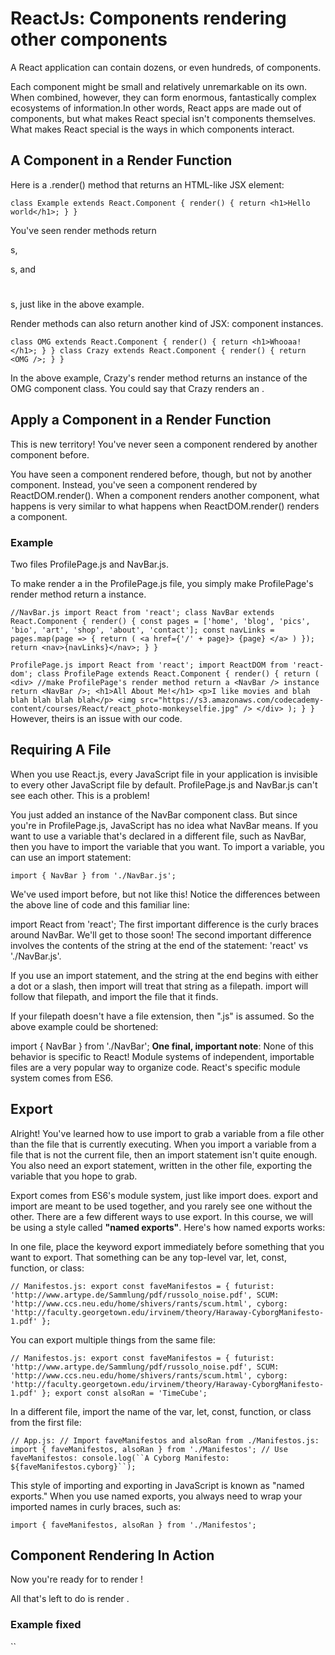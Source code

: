 # ReactJs: Components rendering other components

A React application can contain dozens, or even hundreds, of components.

Each component might be small and relatively unremarkable on its own. When combined, however, they can form enormous, fantastically complex ecosystems of information.In other words, React apps are made out of components, but what makes React special isn't components themselves. What makes React special is the ways in which components interact.


## A Component in a Render Function
Here is a .render() method that returns an HTML-like JSX element:

`class Example extends React.Component {
  render() {
    return <h1>Hello world</h1>;
  }
}`

You've seen render methods return <div></div>s, <p></p>s, and <h1></h1>s, just like in the above example.

Render methods can also return another kind of JSX: component instances.

`class OMG extends React.Component {
  render() {
    return <h1>Whooaa!</h1>;
  }
}
class Crazy extends React.Component {
  render() {
    return <OMG />;
  }
}`

In the above example, Crazy's render method returns an instance of the OMG component class. You could say that Crazy renders an <OMG />.


## Apply a Component in a Render Function
This is new territory! You've never seen a component rendered by another component before.

You have seen a component rendered before, though, but not by another component. Instead, you've seen a component rendered by ReactDOM.render(). When a component renders another component, what happens is very similar to what happens when ReactDOM.render() renders a component.

### Example
Two files ProfilePage.js and NavBar.js.

To make  <ProfilePage /> render a <NavBar /> in the ProfilePage.js file, you simply make ProfilePage's render method return a <NavBar /> instance.

`//NavBar.js
import React from 'react';
class NavBar extends React.Component {
  render() {
    const pages = ['home', 'blog', 'pics', 'bio', 'art', 'shop', 'about', 'contact'];
    const navLinks = pages.map(page => {
      return (
        <a href={'/' + page}>
          {page}
        </a>
      )
    });
    return <nav>{navLinks}</nav>;
  }
}`

`ProfilePage.js
import React from 'react';
import ReactDOM from 'react-dom';
class ProfilePage extends React.Component {
  render() {
    return (
      <div>
      //make ProfilePage's render method return a <NavBar /> instance
      return <NavBar />;
        <h1>All About Me!</h1>
        <p>I like movies and blah blah blah blah blah</p>
        <img src="https://s3.amazonaws.com/codecademy-content/courses/React/react_photo-monkeyselfie.jpg" />
      </div>
    );
  }
}`
However, theirs is an issue with our code.

## Requiring A File
When you use React.js, every JavaScript file in your application is invisible to every other JavaScript file by default. ProfilePage.js and NavBar.js can't see each other. This is a problem! 

You just added an instance of the NavBar component class. But since you're in ProfilePage.js, JavaScript has no idea what NavBar means. If you want to use a variable that's declared in a different file, such as NavBar, then you have to import the variable that you want. To import a variable, you can use an import statement:

`import { NavBar } from './NavBar.js';`

We've used import before, but not like this! Notice the differences between the above line of code and this familiar line:

import React from 'react';
The first important difference is the curly braces around NavBar. We'll get to those soon! The second important difference involves the contents of the string at the end of the statement: 'react' vs './NavBar.js'.

If you use an import statement, and the string at the end begins with either a dot or a slash, then import will treat that string as a filepath. import will follow that filepath, and import the file that it finds.

If your filepath doesn't have a file extension, then ".js" is assumed. So the above example could be shortened:

import { NavBar } from './NavBar';
**One final, important note**: None of this behavior is specific to React! Module systems of independent, importable files are a very popular way to organize code. React's specific module system comes from ES6. 


## Export
Alright! You've learned how to use import to grab a variable from a file other than the file that is currently executing. When you import a variable from a file that is not the current file, then an import statement isn't quite enough. You also need an export statement, written in the other file, exporting the variable that you hope to grab.

Export comes from ES6's module system, just like import does. export and import are meant to be used together, and you rarely see one without the other. There are a few different ways to use export. In this course, we will be using a style called **"named exports"**. Here's how named exports works:

In one file, place the keyword export immediately before something that you want to export. That something can be any top-level var, let, const, function, or class:

`// Manifestos.js:
export const faveManifestos = {
  futurist: 'http://www.artype.de/Sammlung/pdf/russolo_noise.pdf',
  SCUM:     'http://www.ccs.neu.edu/home/shivers/rants/scum.html',
  cyborg:   'http://faculty.georgetown.edu/irvinem/theory/Haraway-CyborgManifesto-1.pdf'
};`

You can export multiple things from the same file:

`// Manifestos.js:
export const faveManifestos = {
  futurist: 'http://www.artype.de/Sammlung/pdf/russolo_noise.pdf',
  SCUM:     'http://www.ccs.neu.edu/home/shivers/rants/scum.html',
  cyborg:   'http://faculty.georgetown.edu/irvinem/theory/Haraway-CyborgManifesto-1.pdf'
};
export const alsoRan = 'TimeCube';`

In a different file, import the name of the var, let, const, function, or class from the first file:

`// App.js:
// Import faveManifestos and alsoRan from ./Manifestos.js:
import { faveManifestos, alsoRan } from './Manifestos';
// Use faveManifestos:
console.log(``A Cyborg Manifesto:  ${faveManifestos.cyborg}``);`


This style of importing and exporting in JavaScript is known as "named exports." When you use named exports, you always need to wrap your imported names in curly braces, such as:

`import { faveManifestos, alsoRan } from './Manifestos';`


## Component Rendering In Action
Now you're ready for <ProfilePage /> to render <NavBar />!

All that's left to do is render <ProfilePage />.

### Example fixed
``